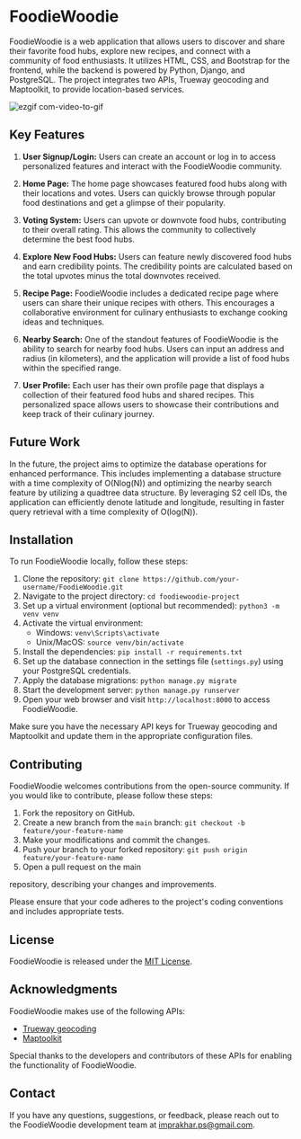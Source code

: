 # FoodieWoodie

FoodieWoodie is a web application that allows users to discover and share their favorite food hubs, explore new recipes, and connect with a community of food enthusiasts. It utilizes HTML, CSS, and Bootstrap for the frontend, while the backend is powered by Python, Django, and PostgreSQL. The project integrates two APIs, Trueway geocoding and Maptoolkit, to provide location-based services.

![ezgif com-video-to-gif](https://github.com/imobscure/FoodieWoodie/assets/77916096/daa8b733-f8e0-43de-a135-1ef50251cc08)

## Key Features

1. **User Signup/Login:** Users can create an account or log in to access personalized features and interact with the FoodieWoodie community.

2. **Home Page:** The home page showcases featured food hubs along with their locations and votes. Users can quickly browse through popular food destinations and get a glimpse of their popularity.

3. **Voting System:** Users can upvote or downvote food hubs, contributing to their overall rating. This allows the community to collectively determine the best food hubs.

4. **Explore New Food Hubs:** Users can feature newly discovered food hubs and earn credibility points. The credibility points are calculated based on the total upvotes minus the total downvotes received.

5. **Recipe Page:** FoodieWoodie includes a dedicated recipe page where users can share their unique recipes with others. This encourages a collaborative environment for culinary enthusiasts to exchange cooking ideas and techniques.

6. **Nearby Search:** One of the standout features of FoodieWoodie is the ability to search for nearby food hubs. Users can input an address and radius (in kilometers), and the application will provide a list of food hubs within the specified range.

7. **User Profile:** Each user has their own profile page that displays a collection of their featured food hubs and shared recipes. This personalized space allows users to showcase their contributions and keep track of their culinary journey.

## Future Work

In the future, the project aims to optimize the database operations for enhanced performance. This includes implementing a database structure with a time complexity of O(Nlog(N)) and optimizing the nearby search feature by utilizing a quadtree data structure. By leveraging S2 cell IDs, the application can efficiently denote latitude and longitude, resulting in faster query retrieval with a time complexity of O(log(N)).

## Installation

To run FoodieWoodie locally, follow these steps:

1. Clone the repository: `git clone https://github.com/your-username/FoodieWoodie.git`
2. Navigate to the project directory: `cd foodiewoodie-project`
3. Set up a virtual environment (optional but recommended): `python3 -m venv venv`
4. Activate the virtual environment:
   - Windows: `venv\Scripts\activate`
   - Unix/MacOS: `source venv/bin/activate`
5. Install the dependencies: `pip install -r requirements.txt`
6. Set up the database connection in the settings file (`settings.py`) using your PostgreSQL credentials.
7. Apply the database migrations: `python manage.py migrate`
8. Start the development server: `python manage.py runserver`
9. Open your web browser and visit `http://localhost:8000` to access FoodieWoodie.

Make sure you have the necessary API keys for Trueway geocoding and Maptoolkit and update them in the appropriate configuration files.

## Contributing

FoodieWoodie welcomes contributions from the open-source community. If you would like to contribute, please follow these steps:

1. Fork the repository on GitHub.
2. Create a new branch from the `main` branch: `git checkout -b feature/your-feature-name`
3. Make your modifications and commit the changes.
4. Push your branch to your forked repository: `git push origin feature/your-feature-name`
5. Open a pull request on the main

 repository, describing your changes and improvements.

Please ensure that your code adheres to the project's coding conventions and includes appropriate tests.

## License

FoodieWoodie is released under the [MIT License](LICENSE).

## Acknowledgments

FoodieWoodie makes use of the following APIs:

- [Trueway geocoding](https://www.trueway.com/geocoding-api/)
- [Maptoolkit](https://www.maptoolkit.net)

Special thanks to the developers and contributors of these APIs for enabling the functionality of FoodieWoodie.

## Contact

If you have any questions, suggestions, or feedback, please reach out to the FoodieWoodie development team at [imprakhar.ps@gmail.com](mailto:imprakhar.ps@gmail.com).
